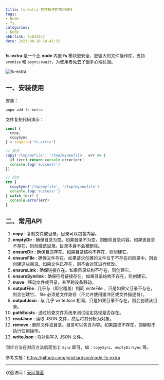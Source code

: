 ```yaml
---
title: fs-extra 文件操作的常用API
tags:
- Node
- fs
categories:
- Node
abbrlink: 7c6335c7
date: 2023-08-10 14:41:32
---
```


**fs-extra** 是一个比 **node** 内置 **fs** 模块更安全、更强大的文件操作库，支持 `promise` 和 `async/await`，为使用者免去了很多心理负担。

![fs-extra](https://tiven.cn/static/img/fs-01-PI8FJZ2Q.jpg)

[//]: # (<!-- more -->)

## 一、安装使用

安装：

```shell
pnpm add fs-extra
```

文件复制代码演示：

```js
const {
  copy,
  copySync
} = require('fs-extra')

// 异步
copy('/tmp/myfile', '/tmp/mynewfile', err => {
  if (err) return console.error(err)
  console.log('success!')
})

// 同步
try {
  copySync('/tmp/myfile', '/tmp/mynewfile')
  console.log('success!')
} catch (err) {
  console.error(err)
}
```

## 二、常用API

1. **copy** : 复制文件或目录，目录可以包含内容。
1. **emptyDir** : 确保目录为空。如果目录不为空，则删除目录内容。如果该目录不存在，则创建该目录。目录本身不会被删除。
1. **ensureDir** : 确保目录存在。如果目录结构不存在，则创建它。
1. **ensureFile** : 确保文件存在。如果请求创建的文件位于不存在的目录中，则会创建这些目录。如果文件已存在，则不会对其进行修改。
1. **ensureLink** : 确保链接存在。如果目录结构不存在，则创建它。
1. **ensureSymlink** : 确保符号链接存在。如果目录结构不存在，则创建它。
1. **move** : 移动文件或目录，甚至跨设备移动。
1. **outputFile** : 几乎与（即它覆盖）相同 writeFile ，只是如果父目录不存在，则会创建它。 file 必须是文件路径（不允许使用缓冲区或文件描述符）。
1. **outputJson** : 与 几乎 writeJson 相同，只是如果目录不存在，则会创建该目录。
1. **pathExists** : 通过检查文件系统来测试给定路径是否存在。
1. **readJson** : 读取 JSON 文件，然后将其分析为对象。
1. **remove** : 删除文件或目录。目录可以包含内容。如果路径不存在，则静默不执行任何操作。
1. **writeJson** : 将对象写入 JSON 文件。

同步方法在对应方法后面加上 `Sync` 即可，如：`copySync`、`emptyDirSync` 等。

参考文档：https://github.com/jprichardson/node-fs-extra

---

欢迎访问：[天问博客](https://tiven.cn/p/7c6335c7/ "天问博客-专注于大前端技术")

